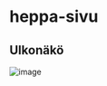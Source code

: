 # heppa-sivu

## Ulkonäkö

![image](https://github.com/Vilmaiko/heppa-sivu/assets/113591837/c6f803de-8340-48c2-9148-bc9eb4ea655d)
